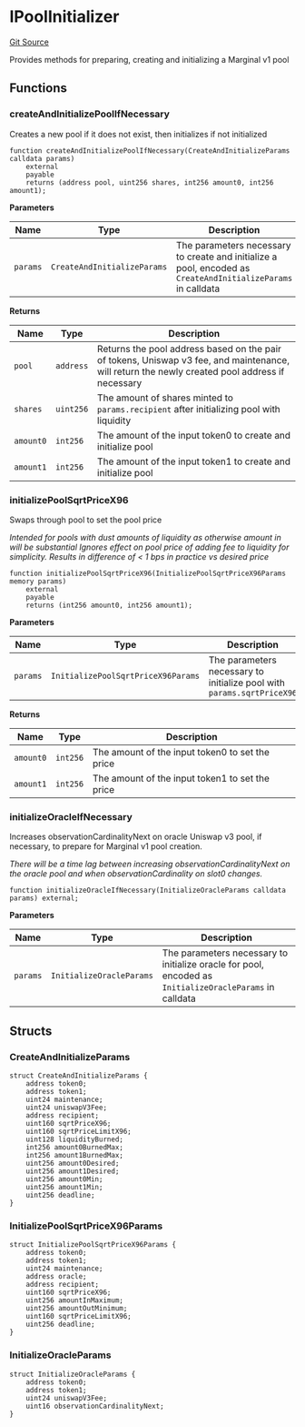 # IPoolInitializer
[Git Source](https://github.com/MarginalProtocol/v1-periphery/blob/6ce65434509972d6f67aeab3e318f9db63a09fe0/contracts/interfaces/IPoolInitializer.sol)

Provides methods for preparing, creating and initializing a Marginal v1 pool


## Functions
### createAndInitializePoolIfNecessary

Creates a new pool if it does not exist, then initializes if not initialized


```solidity
function createAndInitializePoolIfNecessary(CreateAndInitializeParams calldata params)
    external
    payable
    returns (address pool, uint256 shares, int256 amount0, int256 amount1);
```
**Parameters**

|Name|Type|Description|
|----|----|-----------|
|`params`|`CreateAndInitializeParams`|The parameters necessary to create and initialize a pool, encoded as `CreateAndInitializeParams` in calldata|

**Returns**

|Name|Type|Description|
|----|----|-----------|
|`pool`|`address`|Returns the pool address based on the pair of tokens, Uniswap v3 fee, and maintenance, will return the newly created pool address if necessary|
|`shares`|`uint256`|The amount of shares minted to `params.recipient` after initializing pool with liquidity|
|`amount0`|`int256`|The amount of the input token0 to create and initialize pool|
|`amount1`|`int256`|The amount of the input token1 to create and initialize pool|


### initializePoolSqrtPriceX96

Swaps through pool to set the pool price

*Intended for pools with dust amounts of liquidity as otherwise amount in will be substantial
Ignores effect on pool price of adding fee to liquidity for simplicity. Results in difference of < 1 bps in practice vs desired price*


```solidity
function initializePoolSqrtPriceX96(InitializePoolSqrtPriceX96Params memory params)
    external
    payable
    returns (int256 amount0, int256 amount1);
```
**Parameters**

|Name|Type|Description|
|----|----|-----------|
|`params`|`InitializePoolSqrtPriceX96Params`|The parameters necessary to initialize pool with `params.sqrtPriceX96`|

**Returns**

|Name|Type|Description|
|----|----|-----------|
|`amount0`|`int256`|The amount of the input token0 to set the price|
|`amount1`|`int256`|The amount of the input token1 to set the price|


### initializeOracleIfNecessary

Increases observationCardinalityNext on oracle Uniswap v3 pool, if necessary, to prepare for Marginal v1 pool creation.

*There will be a time lag between increasing observationCardinalityNext on the oracle pool and when observationCardinality on slot0 changes.*


```solidity
function initializeOracleIfNecessary(InitializeOracleParams calldata params) external;
```
**Parameters**

|Name|Type|Description|
|----|----|-----------|
|`params`|`InitializeOracleParams`|The parameters necessary to initialize oracle for pool, encoded as `InitializeOracleParams` in calldata|


## Structs
### CreateAndInitializeParams

```solidity
struct CreateAndInitializeParams {
    address token0;
    address token1;
    uint24 maintenance;
    uint24 uniswapV3Fee;
    address recipient;
    uint160 sqrtPriceX96;
    uint160 sqrtPriceLimitX96;
    uint128 liquidityBurned;
    int256 amount0BurnedMax;
    int256 amount1BurnedMax;
    uint256 amount0Desired;
    uint256 amount1Desired;
    uint256 amount0Min;
    uint256 amount1Min;
    uint256 deadline;
}
```

### InitializePoolSqrtPriceX96Params

```solidity
struct InitializePoolSqrtPriceX96Params {
    address token0;
    address token1;
    uint24 maintenance;
    address oracle;
    address recipient;
    uint160 sqrtPriceX96;
    uint256 amountInMaximum;
    uint256 amountOutMinimum;
    uint160 sqrtPriceLimitX96;
    uint256 deadline;
}
```

### InitializeOracleParams

```solidity
struct InitializeOracleParams {
    address token0;
    address token1;
    uint24 uniswapV3Fee;
    uint16 observationCardinalityNext;
}
```

